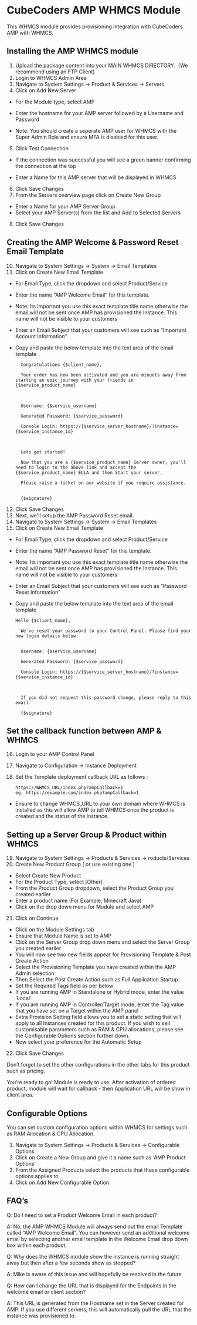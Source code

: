 # CubeCoders AMP WHMCS Module

This WHMCS module provides provisioning integration with CubeCoders AMP with WHMCS.

<h2>Installing the AMP WHMCS module</h2>

1. Upload the package content into your MAIN WHMCS DIRECTORY.  (We recommend using an FTP Client)
2. Login to WHMCS Admin Area 
3. Navigate to System Settings -> Product & Services -> Servers
4. Click on Add New Server 

- For the Module type, select AMP
- Enter the hostname for your AMP server followed by a Username and Password

- Note: You should create a seperate AMP user for WHMCS with the Super Admin Role and ensure MFA is disabled for this user.

5. Click Test Connection

- If the connection was successful you will see a green banner confirming the connection at the top

- Enter a Name for this AMP server that will be displayed in WHMCS

6. Click Save Changes
7. From the Servers overview page click on Create New Group 

- Enter a Name for your AMP Server Group
- Select your AMP Server(s) from the list and Add to Selected Servers

8. Click Save Changes

<h2>Creating the AMP Welcome & Password Reset Email Template</h2>

10. Navigate to System Settings -> System -> Email Templates
11. Click on Create New Email Template

- For Email Type, click the dropdown and select Product/Service
- Enter the name “AMP Welcome Email” for this template. 

- Note: Its important you use this exact template title name otherwise the email will not be sent once AMP has provisioned the Instance. This name will not be visible to your customers

- Enter an Email Subject that your customers will see such as “Important Account Information”
- Copy and paste the below template into the text area of the email template

		Congratulations {$client_name},
		
		Your order has now been activated and you are minuets away from starting an epic journey with your friends in {$service_product_name}
		
		
		
		Username: {$service_username}
		
		Generated Password: {$service_password}
		
		Console Login: https://{$service_server_hostname}/?instance={$service_instance_id}
		
		
		
		Lets get started!
		
		Now that you are a {$service_product_name} Server owner, you'll need to login to the above link and accept the {$service_product_name} EULA and then Start your server.
		
		Please raise a ticket on our website if you require assistance. 
		
		
		{$signature}

12. Click Save Changes
13. Next, we'll setup the AMP Password Reset email.
14. Navigate to System Settings -> System -> Email Templates
15. Click on Create New Email Template

- For Email Type, click the dropdown and select Product/Service
- Enter the name “AMP Password Reset” for this template.
- Note: Its important you use this exact template title name otherwise the email will not be sent once AMP has provisioned the Instance. This name will not be visible to your customers

- Enter an Email Subject that your customers will see such as “Password Reset Information”
- Copy and paste the below template into the text area of the email template

	  Hello {$client_name},
	
		We've reset your password to your Control Panel. Please find your new login details below:
		
		
		Username: {$service_username}
		
		Generated Password: {$service_password}
		
		Console Login: https://{$service_server_hostname}/?instance={$service_instance_id}
		
		
		
		If you did not request this password change, please reply to this email.
		
		{$signature}


<h2>Set the callback function between AMP & WHMCS</h2>

16. Login to your AMP Control Panel
17. Navigate to Configuration -> Instance Deployment
18. Set the Template deployment callback URL as follows :

		https://WHMCS_URL/index.php?ampCallback=1
		eg. https://example.com/index.php?ampCallback=1

- Ensure to change WHMCS_URL to your own domain where WHMCS is installed as this will allow AMP to tell WHMCS once the product is created and the status of the instance.


<h2>Setting up a Server Group & Product within WHMCS</h2>

19. Navigate to System Settings -> Products & Services -> roducts/Services
20. Create New Product Group ( or use existing one )

- Select Create New Product
- For the Product Type, select [Other]
- From the Product Group dropdown, select the Product Group you created earlier
- Enter a product name (For Example, Minecraft Java)
- Click on the drop down menu for Module and select AMP

21. Click on Continue 

- Click on the Module Settings tab
- Ensure that Module Name is set to AMP
- Click on the Server Group drop down menu and select the Server Group you created earlier
- You will now see two new fields appear for Provisioning Template & Post Create Action
- Select the Provisioning Template you have created within the AMP Admin selection 
- Then Select the Post Create Action such as Full Application Startup.
- Set the Required Tags field as per below
- If you are running AMP in Standalone or Hybrid mode, enter the value ‘Local’
- If you are running AMP in Controller/Target mode, enter the Tag value that you have set on a Target within the AMP panel
- Extra Provision Setting field allows you to set a static setting that will apply to all Instances created for this product. If you wish to sell customisable parameters such as RAM & CPU allocations, please see the Configurable Options section further down.
- Now select your preference for the Automatic Setup 

22. Click Save Changes

Don’t forget to set the other configurations in the other tabs for this product such as pricing.

You’re ready to go! Module is ready to use. After activation of ordered product, module will wait for callback - then Application URL will be show in client area.

<h2>Configurable Options</h2>

You can set custom configuration options within WHMCS for settings such as RAM Allocation & CPU Allocation. 

1. Navigate to System Settings -> Products & Services -> Configurable Options
2. Click on Create a New Group and give it a name such as ‘AMP Product Options’ 
3. From the Assigned Products select the products that these configurable options applies to
4. Click on Add New Configurable Option


<h2>FAQ’s</h2>

Q: Do I need to set a Product Welcome Email in each product?

A: No, the AMP WHMCS Module will always send out the email Template called “AMP Welcome Email”. You can however send an additional welcome email by selecting another email template in the Welcome Email drop down box within each product.

Q: Why does the WHMCS module show the instance is running straight away but then after a few seconds show as stopped?

A: Mike is aware of this issue and will hopefully be resolved in the future

Q: How can I change the URL that is displayed for the Endpoints in the welcome email or client section?

A: This URL is generated from the Hostname set in the Server created for AMP. If you use different servers, this will automatically pull the URL that the instance was provisioned to.

